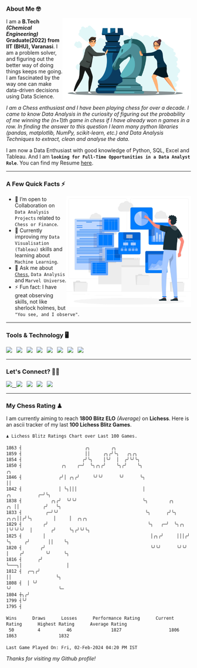 ### About Me 🤓
<img align="right" alt="Coding" width="350" src="https://github.com/Laxman-Lakhan/Laxman-Lakhan/blob/master/Assets/Chess_Vector.jpg">   

I am a **B.Tech** _**(Chemical Engineering)**_ **Graduate(2022) from IIT (BHU), Varanasi**. I am a problem solver, and figuring out the better way of doing things keeps me going. I am fascinated by the way one can make data-driven decisions using Data Science. 

_I am a Chess enthusiast and I have been playing chess for over a decade. I came to know Data Analysis in the curiosity of figuring out the probability of me winning the (n+1)th game in chess if I have already won n games in a row. In finding the answer to this question I learn many python libraries (pandas, matplotlib, NumPy, scikit-learn, etc.) and Data Analysis Techniques to extract, clean and analyse the data._

I am now a Data Enthusiast with good knowledge of Python, SQL, Excel and Tableau. And I am **`looking for Full-Time Opportunities in a Data Analyst Role`**. You can find my Resume
 [here](https://drive.google.com/file/d/1UIOoogRLj5eGQFQBkuvMmTISZVdl2Ok7/view?usp=sharing).


---

### A Few Quick Facts ⚡️
<img align="right" alt="Coding" width="340" src="https://github.com/Laxman-Lakhan/Laxman-Lakhan/blob/master/Assets/Data_Vector.jpg">   

- 🤝 I’m open to Collaboration on `Data Analysis Projects` related to `Chess or Finance`.
- 📖 Currently improving my `Data Visualisation (Tableau)` skills and learning about `Machine Learning`.
- 💬 Ask me about [`Chess`](https://lichess.org/@/YourKingIsInDanger), `Data Analysis` and `Marvel Universe`.
- ⚡️ Fun fact: I have great observing skills, not like sherlock holmes, but `"You see, and I observe"`.

---
### Tools & Technology 🖥

<img src="https://img.shields.io/badge/Python-white?logo=Python&logoColor=ColorName&style=ShieldStyle" /> &nbsp;
<img src="https://img.shields.io/badge/MySQL-white?logo=MySQL&logoColor=ColorName&style=ShieldStyle" /> &nbsp;
<img src="https://img.shields.io/badge/Tableau-white?logo=Tableau&logoColor=ColorName&style=ShieldStyle" /> &nbsp;
<img src="https://img.shields.io/badge/Excel-white?logo=Microsoft+Excel&logoColor=196F3D&style=ShieldStyle" /> &nbsp;
<img src="https://img.shields.io/badge/Jupyter-white?logo=Jupyter&logoColor=ColorName&style=ShieldStyle" /> &nbsp;
<img src="https://img.shields.io/badge/pandas-white?logo=Pandas&logoColor=000080&style=ShieldStyle" /> &nbsp;
<img src="https://img.shields.io/badge/numpy-white?logo=Numpy&logoColor=85C1E9&style=ShieldStyle" /> &nbsp;
<img src="https://img.shields.io/badge/scikit learn-white?logo=Scikit+Learn&logoColor=ColorName&style=ShieldStyle" /> &nbsp;



---

### Let's Connect? 🫳🏻

<a href="mailto:laxmansingh.lakhan@gmail.com"> <img src="https://img.icons8.com/fluent/48/000000/gmail.png" width="3.5%"/> &nbsp;
[<img src="https://img.icons8.com/color/48/000000/linkedin.png" width="3.5%"/>](https://www.linkedin.com/in/laxman-lakhan/)  &nbsp;
[<img src="https://img.icons8.com/fluent/48/000000/facebook-new.png" width="3.5%"/>](https://www.facebook.com/s.laxmanlakhan/)  &nbsp;
[<img src="https://img.icons8.com/fluent/48/000000/instagram-new.png" width="3.5%"/>](https://www.instagram.com/laxman.lakhan/)  &nbsp;
[<img src="https://img.icons8.com/color/48/000000/twitter.png" width="3.5%"/>](https://twitter.com/laxman__lakhan)  &nbsp;

 ---
  
### My Chess Rating ♟
  
I am currently aiming to reach **1800 Blitz ELO** *(Average)* on **Lichess**. Here is an ascii tracker of my last **100 Lichess Blitz Games**.

  ```
  ♟︎ 𝙻𝚒𝚌𝚑𝚎𝚜𝚜 𝙱𝚕𝚒𝚝𝚣 𝚁𝚊𝚝𝚒𝚗𝚐𝚜 𝙲𝚑𝚊𝚛𝚝 𝚘𝚟𝚎𝚛 𝙻𝚊𝚜𝚝 𝟷00 𝙶𝚊𝚖𝚎𝚜.
  
1863 ┤                        ╭╮        ╭╮
1859 ┤                        ││     ╭╮╭╯╰╮   ╭╮╭╮
1854 ┤                       ╭╯╰╮    │╰╯  │  ╭╯╰╯╰╮
1850 ┤               ╭╮    ╭─╯  ╰╮╭╮╭╯    ╰╮╭╯    ╰╮                                      ╭╮
1846 ┤              ╭╯│ ╭╮╭╯     ╰╯╰╯      ╰╯      ╰╮                                     ││
1842 ┤              │ ╰╮│││                         │                       ╭╮          ╭─╯╰╮
1838 ┤           ╭╮╭╯  ╰╯╰╯                         ╰╮        ╭╮         ╭╮ ││         ╭╯   ╰╮
1833 ┤         ╭─╯╰╯                                 ╰╮      ╭╯╰╮    ╭╮╭╮││╭╯╰╮        │     │  ╭╮╭╮
1829 ┤        ╭╯                                      ╰╮   ╭─╯  ╰╮╭╮ │╰╯╰╯╰╯  │       ╭╯     ╰╮╭╯╰╯╰╮
1825 ┤        │                                        │╭╮╭╯     │││╭╯        ╰╮     ╭╯       ││    ╰╮
1820 ┤       ╭╯                                        ╰╯╰╯      ╰╯╰╯          │    ╭╯        ╰╯     ╰╮
1816 ┤      ╭╯                                                                 ╰───╮│                 │
1812 ┤  ╭─╮╭╯                                                                      ││                 ╰╮
1808 ┤  │ ╰╯                                                                       ╰╯                  ╰─
1804 ┼╮╭╯
1799 ┤╰╯
1795 ┤ 

Wins      Draws      Losses      Performance Rating      Current Rating      Highest Rating      Average Rating
   50         4          46               1827                  1806                1863                1832     

Last Game Played On: Fri, 02-Feb-2024 04:20 PM IST
  ```
  
  
*Thanks for visiting my Github profile!*
